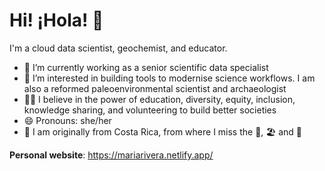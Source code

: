 # Hi! ¡Hola! 👋

I'm a cloud data scientist, geochemist, and educator.

- 🔭 I’m currently working as a senior scientific data specialist
- 🌱 I’m interested in building tools to modernise science workflows. I am also a reformed paleoenvironmental scientist and archaeologist
- 👐🏼 I believe in the power of education, diversity, equity, inclusion, knowledge sharing, and volunteering to build better societies
- 😄 Pronouns: she/her
- 🏡 I am originally from Costa Rica, from where I miss the 🌳, 🏖️ and 🌋


**Personal website**: https://mariarivera.netlify.app/

